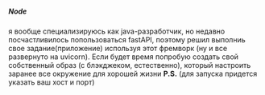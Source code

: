 ##### Node 
я вообще специализируюсь как java-разработчик, но недавно посчастливилось попользоваться fastAPI, поэтому решил выполниь свое задание(приложение) используя этот фремворк (ну и все развернуто на uvicorn). Если будет время попробую создать свой собственный образ (с блэкджеком, естественно), который настроить заранее все окружение для хорошей жизни
__P.S.__ (для запуска придется указать ваш хост и порт)
